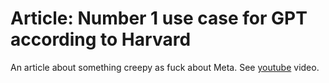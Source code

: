 # Article: Number 1 use case for GPT according to Harvard

An article about something creepy as fuck about Meta. See [youtube] video.

[youtube]: <https://youtu.be/eR5x7CArfT4?t=1506>